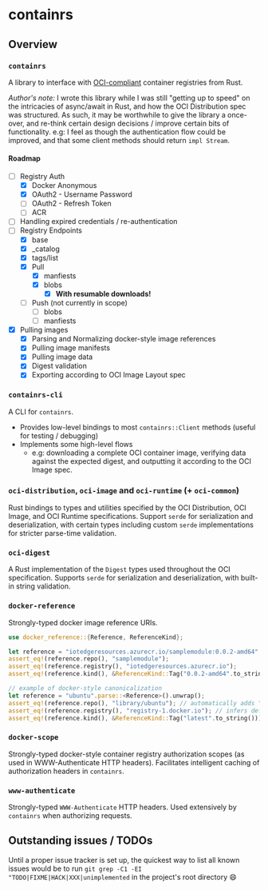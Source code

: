 # containrs

## Overview

### `containrs`

A library to interface with [OCI-compliant](https://www.opencontainers.org/) container registries from Rust.

_Author's note:_ I wrote this library while I was still "getting up to speed" on the intricacies of async/await in Rust, and how the OCI Distribution spec was structured. As such, it may be worthwhile to give the library a once-over, and re-think certain design decisions / improve certain bits of functionality. e.g: I feel as though the authentication flow could be improved, and that some client methods should return `impl Stream`.

#### Roadmap

- [ ] Registry Auth
    - [x] Docker Anonymous
    - [x] OAuth2 - Username Password
    - [ ] OAuth2 - Refresh Token
    - [ ] ACR
- [ ] Handling expired credentials / re-authentication
- [ ] Registry Endpoints
    - [x] base
    - [x] \_catalog
    - [x] tags/list
    - [x] Pull
        - [x] manfiests
        - [x] blobs
            - [x] **With resumable downloads!**
    - [ ] Push (not currently in scope)
        - [ ] blobs
        - [ ] manfiests
- [x] Pulling images
    - [x] Parsing and Normalizing docker-style image references
    - [x] Pulling image manifests
    - [x] Pulling image data
    - [x] Digest validation
    - [x] Exporting according to OCI Image Layout spec

### `containrs-cli`

A CLI for `containrs`.

- Provides low-level bindings to most `containrs::Client` methods (useful for testing / debugging)
- Implements some high-level flows
    - e.g: downloading a complete OCI container image, verifying data against the expected digest, and outputting it according to the OCI Image spec.

### `oci-distribution`, `oci-image` and `oci-runtime` (+ `oci-common`)

Rust bindings to types and utilities specified by the OCI Distribution, OCI Image, and OCI Runtime specifications. Support `serde` for serialization and deserialization, with certain types including custom `serde` implementations for stricter parse-time validation.

### `oci-digest`

A Rust implementation of the `Digest` types used throughout the OCI specification. Supports `serde` for serialization and deserialization, with built-in string validation.

### `docker-reference`

Strongly-typed docker image reference URIs.

```rust
use docker_reference::{Reference, ReferenceKind};

let reference = "iotedgeresources.azurecr.io/samplemodule:0.0.2-amd64".parse::<Reference>().unwrap();
assert_eq!(reference.repo(), "samplemodule");
assert_eq!(reference.registry(), "iotedgeresources.azurecr.io");
assert_eq!(reference.kind(), &ReferenceKind::Tag("0.0.2-amd64".to_string()));

// example of docker-style canonicalization
let reference = "ubuntu".parse::<Reference>().unwrap();
assert_eq!(reference.repo(), "library/ubuntu"); // automatically adds "library/" to bare name
assert_eq!(reference.registry(), "registry-1.docker.io"); // infers default docker registry
assert_eq!(reference.kind(), &ReferenceKind::Tag("latest".to_string())); // adds "latest" tag automatically
```

### `docker-scope`

Strongly-typed docker-style container registry authorization scopes (as used in WWW-Authenticate HTTP headers). Facilitates intelligent caching of authorization headers in `containrs`.

### `www-authenticate`

Strongly-typed `WWW-Authenticate` HTTP headers. Used extensively by `containrs` when authorizing requests.

## Outstanding issues / TODOs

Until a proper issue tracker is set up, the quickest way to list all known issues would be to run `git grep -C1 -EI "TODO|FIXME|HACK|XXX|unimplemented` in the project's root directory :smile:
